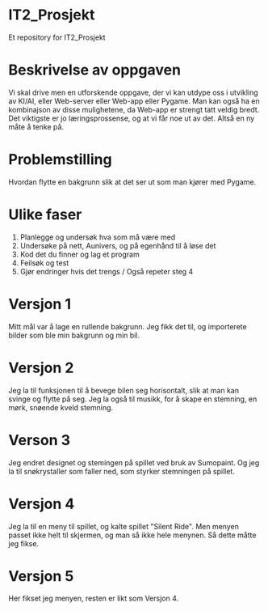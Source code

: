 # IT2_Prosjekt
Et repository for IT2_Prosjekt

# Beskrivelse av oppgaven
Vi skal drive men en utforskende oppgave, der vi kan utdype oss i utvikling av KI/AI, eller Web-server eller Web-app eller Pygame. Man kan også ha en kombinajson av disse mulighetene, da Web-app er strengt tatt veldig bredt.
Det viktigste er jo læringsprossense, og at vi får noe ut av det. Altså en ny måte å tenke på.

# Problemstilling
Hvordan flytte en bakgrunn slik at det ser ut som man kjører med Pygame.

# Ulike faser
1. Planlegge og undersøk hva som må være med
2. Undersøke på nett, Aunivers, og på egenhånd til å løse det
3. Kod det du finner og lag et program
4. Feilsøk og test
5. Gjør endringer hvis det trengs / Også repeter steg 4

# Versjon 1
Mitt mål var å lage en rullende bakgrunn. Jeg fikk det til, og importerete bilder som ble min bakgrunn og min bil.

# Versjon 2
Jeg la til funksjonen til å bevege bilen seg horisontalt, slik at man kan svinge og flytte på seg.
Jeg la også til musikk, for å skape en stemning, en mørk, snøende kveld stemning.

# Verson 3
Jeg endret designet og stemingen på spillet ved bruk av Sumopaint. Og jeg la til snøkrystaller som faller ned, som styrker stemningen på spillet.

# Versjon 4
Jeg la til en meny til spillet, og kalte spillet "Silent Ride". Men menyen passet ikke helt til skjermen, og man så ikke hele menynen. Så dette måtte jeg fikse.

# Versjon 5
Her fikset jeg menyen, resten er likt som Versjon 4.









